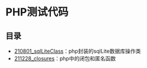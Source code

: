 # PHP测试代码

## 目录

- [210801_sqlLiteClass](210801_sqlLiteClass)：php封装的sqlLite数据库操作类
- [211228_closures](211228_closures)：php中的闭包和匿名函数




